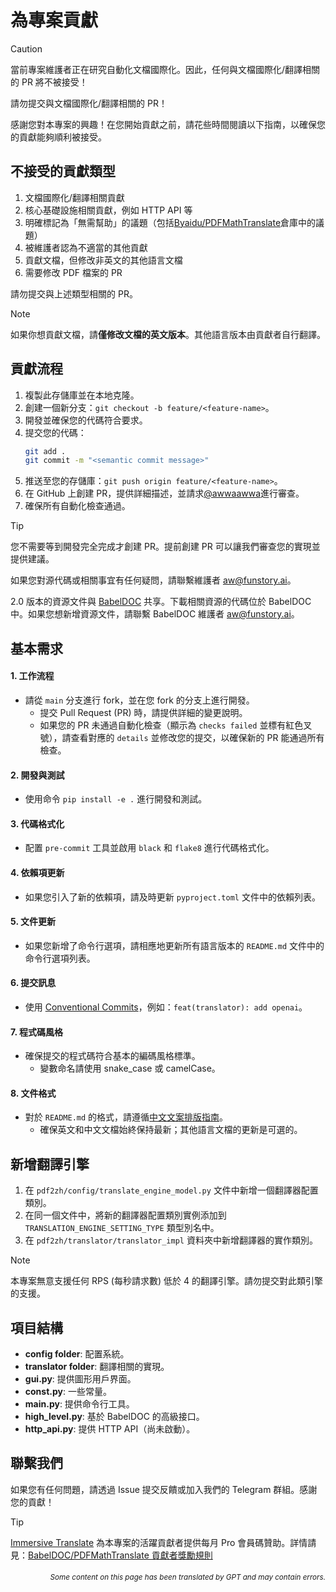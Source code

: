 # 為專案貢獻

> [!CAUTION]
>
> 當前專案維護者正在研究自動化文檔國際化。因此，任何與文檔國際化/翻譯相關的 PR 將不被接受！
>
> 請勿提交與文檔國際化/翻譯相關的 PR！

感謝您對本專案的興趣！在您開始貢獻之前，請花些時間閱讀以下指南，以確保您的貢獻能夠順利被接受。

## 不接受的貢獻類型

1. 文檔國際化/翻譯相關貢獻
2. 核心基礎設施相關貢獻，例如 HTTP API 等
3. 明確標記為「無需幫助」的議題（包括[Byaidu/PDFMathTranslate](Byaidu/PDFMathTranslate)倉庫中的議題）
4. 被維護者認為不適當的其他貢獻
5. 貢獻文檔，但修改非英文的其他語言文檔
6. 需要修改 PDF 檔案的 PR

請勿提交與上述類型相關的 PR。

> [!NOTE]
>
> 如果你想貢獻文檔，請**僅修改文檔的英文版本**。其他語言版本由貢獻者自行翻譯。

## 貢獻流程

1. 複製此存儲庫並在本地克隆。
2. 創建一個新分支：`git checkout -b feature/<feature-name>`。
3. 開發並確保您的代碼符合要求。
4. 提交您的代碼：
   ```bash
   git add .
   git commit -m "<semantic commit message>"
   ```
5. 推送至您的存儲庫：`git push origin feature/<feature-name>`。
6. 在 GitHub 上創建 PR，提供詳細描述，並請求[@awwaawwa](https://github.com/awwaawwa)進行審查。
7. 確保所有自動化檢查通過。

> [!TIP]
>
> 您不需要等到開發完全完成才創建 PR。提前創建 PR 可以讓我們審查您的實現並提供建議。
>
> 如果您對源代碼或相關事宜有任何疑問，請聯繫維護者 aw@funstory.ai。
>
> 2.0 版本的資源文件與 [BabelDOC](https://github.com/funstory-ai/BabelDOC) 共享。下載相關資源的代碼位於 BabelDOC 中。如果您想新增資源文件，請聯繫 BabelDOC 維護者 aw@funstory.ai。

## 基本需求

<h4 id="sop">1. 工作流程</h4>

- 請從 `main` 分支進行 fork，並在您 fork 的分支上進行開發。
   - 提交 Pull Request (PR) 時，請提供詳細的變更說明。
   - 如果您的 PR 未通過自動化檢查（顯示為 `checks failed` 並標有紅色叉號），請查看對應的 `details` 並修改您的提交，以確保新的 PR 能通過所有檢查。


<h4 id="dev&test">2. 開發與測試</h4>

- 使用命令 `pip install -e .` 進行開發和測試。


<h4 id="format">3. 代碼格式化</h4>

- 配置 `pre-commit` 工具並啟用 `black` 和 `flake8` 進行代碼格式化。


<h4 id="requpdate">4. 依賴項更新</h4>

- 如果您引入了新的依賴項，請及時更新 `pyproject.toml` 文件中的依賴列表。


<h4 id="docupdate">5. 文件更新</h4>

- 如果您新增了命令行選項，請相應地更新所有語言版本的 `README.md` 文件中的命令行選項列表。


<h4 id="commitmsg">6. 提交訊息</h4>

- 使用 [Conventional Commits](https://www.conventionalcommits.org/en/v1.0.0/)，例如：`feat(translator): add openai`。


<h4 id="codestyle">7. 程式碼風格</h4>

- 確保提交的程式碼符合基本的編碼風格標準。
   - 變數命名請使用 snake_case 或 camelCase。


<h4 id="doctypo">8. 文件格式</h4>

- 對於 `README.md` 的格式，請遵循[中文文案排版指南](https://github.com/sparanoid/chinese-copywriting-guidelines)。
   - 確保英文和中文文檔始終保持最新；其他語言文檔的更新是可選的。

## 新增翻譯引擎

1. 在 `pdf2zh/config/translate_engine_model.py` 文件中新增一個翻譯器配置類別。
2. 在同一個文件中，將新的翻譯器配置類別實例添加到 `TRANSLATION_ENGINE_SETTING_TYPE` 類型別名中。
3. 在 `pdf2zh/translator/translator_impl` 資料夾中新增翻譯器的實作類別。

> [!NOTE]
>
> 本專案無意支援任何 RPS (每秒請求數) 低於 4 的翻譯引擎。請勿提交對此類引擎的支援。

## 項目結構

- **config folder**: 配置系統。
- **translator folder**: 翻譯相關的實現。
- **gui.py**: 提供圖形用戶界面。
- **const.py**: 一些常量。
- **main.py**: 提供命令行工具。
- **high_level.py**: 基於 BabelDOC 的高級接口。
- **http_api.py**: 提供 HTTP API（尚未啟動）。

## 聯繫我們

如果您有任何問題，請透過 Issue 提交反饋或加入我們的 Telegram 群組。感謝您的貢獻！

> [!TIP]
>
> [Immersive Translate](https://immersivetranslate.com) 為本專案的活躍貢獻者提供每月 Pro 會員碼贊助。詳情請見：[BabelDOC/PDFMathTranslate 貢獻者獎勵規則](https://funstory-ai.github.io/BabelDOC/CONTRIBUTOR_REWARD/)

<div align="right"> 
<h6><small>Some content on this page has been translated by GPT and may contain errors.</small></h6>